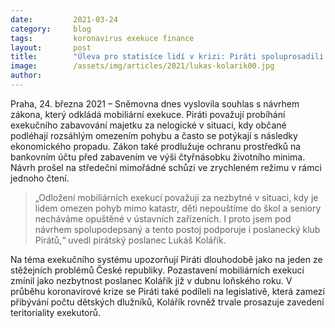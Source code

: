 ```yaml
---
date:         2021-03-24
category:     blog
tags:         koronavirus exekuce finance
layout:       post
title:        "Úleva pro statisíce lidí v krizi: Piráti spoluprosadili odklad mobiliárních exekucí a zvýšení chráněné částky na účtu"
image:        /assets/img/articles/2021/lukas-kolarik00.jpg
author:       
---
```




 

Praha, 24. března 2021 – Sněmovna dnes vyslovila souhlas s návrhem zákona, který odkládá mobiliární exekuce. Piráti považují probíhání exekučního zabavování majetku za nelogické v situaci, kdy občané podléhají rozsáhlým omezením pohybu a často se potýkají s následky ekonomického propadu. Zákon také prodlužuje ochranu prostředků na bankovním účtu před zabavením ve výši čtyřnásobku životního minima. Návrh prošel na středeční mimořádné schůzi ve zrychleném režimu v rámci jednoho čtení.  

 

> „Odložení mobiliárních exekucí považuji za nezbytné v situaci, kdy je lidem omezen pohyb mimo katastr, děti nepouštíme do škol a seniory necháváme opuštěné v ústavních zařízeních. I proto jsem pod návrhem spolupodepsaný a tento postoj podporuje i poslanecký klub Pirátů,“ uvedl pirátský poslanec Lukáš Kolářík.

 

Na téma exekučního systému upozorňují Piráti dlouhodobě jako na jeden ze stěžejních problémů České republiky. Pozastavení mobiliárních exekucí zmínil jako nezbytnost poslanec Kolářík již v dubnu loňského roku. V průběhu koronavirové krize se Piráti také podíleli na legislativě, která zamezí přibývání počtu dětských dlužníků, Kolářík rovněž trvale prosazuje zavedení teritoriality exekutorů.
